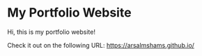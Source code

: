 # My Portfolio Website

Hi, this is my portfolio website!

Check it out on the following URL: https://arsalmshams.github.io/
